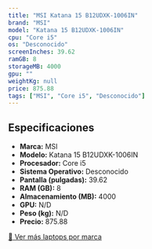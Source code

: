 ```yaml
---
title: "MSI Katana 15 B12UDXK-1006IN"
brand: "MSI"
model: "Katana 15 B12UDXK-1006IN"
cpu: "Core i5"
os: "Desconocido"
screenInches: 39.62
ramGB: 8
storageMB: 4000
gpu: ""
weightKg: null
price: 875.88
tags: ["MSI", "Core i5", "Desconocido"]
---
```

## Especificaciones

- **Marca:** MSI
- **Modelo:** Katana 15 B12UDXK-1006IN
- **Procesador:** Core i5
- **Sistema Operativo:** Desconocido
- **Pantalla (pulgadas):** 39.62
- **RAM (GB):** 8
- **Almacenamiento (MB):** 4000
- **GPU:** N/D
- **Peso (kg):** N/D
- **Precio:** 875.88

[:rocket: Ver más laptops por marca](/brand/msi)
